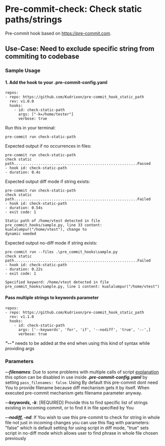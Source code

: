 # Pre-commit-check: Check static paths/strings 

Pre-commit hook based on https://pre-commit.com.

## Use-Case: Need to exclude specific string from commiting to codebase

### Sample Usage

#### 1. Add the hook to your .pre-commit-config.yaml

```
repos:
- repo: https://github.com/Kudrixon/pre-commit_hook_static_path
  rev: v1.0.0
  hooks:
    - id: check-static-path
      args: ["-k=/home/tester"]
      verbose: true
```

Run this in your terminal:
```
pre-commit run check-static-path
```

Expected output if no occurrences in files:
```
pre-commit run check-static-path
check static path........................................................Passed
- hook id: check-static-path
- duration: 0.4s
```

Expected output diff mode if string exists:
```
pre-commit run check-static-path
check static path........................................................Failed
- hook id: check-static-path
- duration: 0.54s
- exit code: 1

Static path of /home/vtest detected in file pre_commit_hooks/sample.py, line 33 content: kualalumpur("/home/vtest"), change to 
dynamic needed
```

Expected output no-diff mode if string exists:
```
pre-commit run --files .\pre_commit_hooks\sample.py  
check static path........................................................Failed
- hook id: check-static-path
- duration: 0.22s
- exit code: 1

Specified keyword: /home/vtest detected in file pre_commit_hooks/sample.py, line 1 content: kualalumpur("/home/vtest")
```

#### Pass multiple strings to keywords parameter

```
repos:
- repo: https://github.com/Kudrixon/pre-commit_hook_static_path
  rev: v1.1.0
  hooks:
    - id: check-static-path
      args: ['--keywords', 'for', 'if', '--nodiff', 'true', '--',]
      verbose: true
```

***"--"*** needs to be added at the end when using this kind of syntax while providing args

### Parameters

***--filenames***:
Due to some problems with multiple calls of script [explanation](https://github.com/pre-commit/pre-commit/issues/836#issuecomment-425500142) this option can be disabled in use inside ***.pre-commit-config.yaml*** by setting ``` pass_filenames: false ```. Using By default this pre-commit dont need You to provide filename because diff mechanism gets it by itself. When executed pre-commit mechanism gets filename parameter anyway.

***--keywords, -k***:
[REQUIRED] Provide this to find specific list of strings existing in incoming commit, or to find it in file specified by You

***--nodiff, -nd***:
If You wish to use this pre-commit to check for string in whole file not just in incoming changes you can use this flag with parameters: "false" which is default setting for using script in diff mode, "true" sets script in no-diff mode which allows user to find phrase in whole file chosen previously
